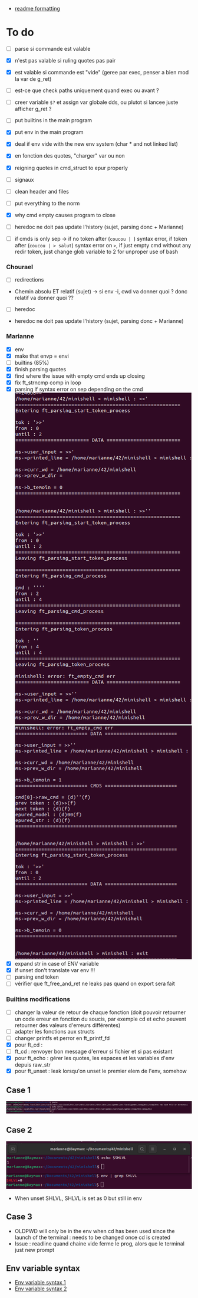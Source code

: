* [readme formatting](https://docs.github.com/en/get-started/writing-on-github/getting-started-with-writing-and-formatting-on-github/basic-writing-and-formatting-syntax)

# To do

* [ ] parse si commande est valable
* [x] n'est pas valable si ruling quotes pas pair
* [x] est valable si commande est "vide" (geree par exec, penser a bien mod la var de g_ret)
* [ ] est-ce que check paths uniquement quand exec ou avant ?


* [ ] creer variable ```$?``` et assign var globale dds, ou plutot si lancee juste afficher g_ret ?
* [ ] put builtins in the main program
* [x] put env in the main program
* [x] deal if env vide with the new env system (char * and not linked list)
* [x] en fonction des quotes, "charger" var ou non
* [x] reigning quotes in cmd_struct to epur properly
* [ ] signaux
* [ ] clean header and files
* [ ] put everything to the norm
* [x] why cmd empty causes program to close
* [ ] heredoc ne doit pas update l'history (sujet, parsing donc + Marianne)
* [ ] if cmds is only sep -> if no token after (```coucou | ```) syntax error, if token after (```coucou | > salut```) syntax error on ```>```, if just empty cmd without any redir token, just change glob variable to 2 for unproper use of bash

### Chourael
* [ ] redirections
* Chemin absolu ET relatif (sujet) -> si env -i, cwd va donner quoi ? donc relatif va donner quoi ??
* [ ] heredoc
* heredoc ne doit pas update l'history (sujet, parsing donc + Marianne)

### Marianne
* [x] env
* [x] make that envp = envi
* [ ] builtins (85%)
* [x] finish parsing quotes
* [x] find where the issue with empty cmd ends up closing
* [x] fix ft_strncmp comp in loop
* [x] parsing if syntax error on sep depending on the cmd
![dealt with](img_readme/1.png)
![dealt with](img_readme/2.png)
* [x] expand str in case of ENV variable
* [x] if unset don't translate var env !!!
* [ ] parsing end token
* [ ] vérifier que ft_free_and_ret ne leaks pas quand on export sera fait

### Builtins modifications
* [ ] changer la valeur de retour de chaque fonction (doit pouvoir retourner un code erreur en fonction du soucis, par exemple cd et echo peuvent retourner des valeurs d'erreurs différentes)
* [ ] adapter les fonctions aux structs
* [ ] changer printfs et perror en ft_printf_fd
* [x] pour ft_cd :
* [ ] ft_cd : renvoyer bon message d'erreur si fichier et si pas existant
* [x] pour ft_echo : gérer les quotes, les espaces et les variables d'env depuis raw_str
* [x] pour ft_unset : leak lorsqu'on unset le premier elem de l'env, somehow

## Case 1

![note](img_readme/env_variable.png)

## Case 2

![note](img_readme/SHLVL.png)
* When unset SHLVL, SHLVL is set as 0 but still in env

## Case 3
* OLDPWD will only be in the env when cd has been used since the launch of the terminal : needs to be changed once cd is created
* Issue : readline quand chaine vide ferme le prog, alors que le terminal just new prompt

## Env variable syntax
* [Env variable syntax 1](https://stackoverflow.com/questions/2821043/allowed-characters-in-linux-environment-variable-names)
* [Env variable syntax 2](https://pubs.opengroup.org/onlinepubs/000095399/basedefs/xbd_chap08.html)